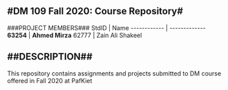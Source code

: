 #DM 109 Fall 2020: Course Repository#
-------------------------------------
###PROJECT MEMBERS###
StdID | Name
------------ | -------------
**63254** | **Ahmed Mirza**
62777 | Zain Ali Shakeel


##DESCRIPTION##
------------------------------------------------------------------------------------------------------
This repository contains assignments and projects submitted to DM course offered in Fall 2020 at PafKiet
